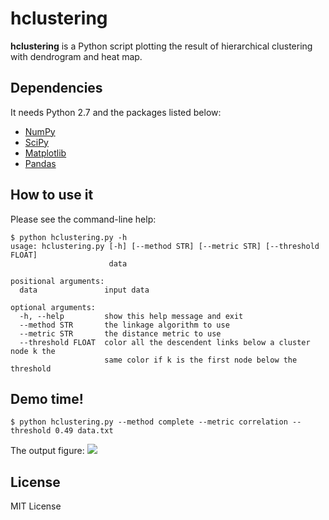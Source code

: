# hclustering
**hclustering** is a Python script plotting the result of hierarchical
clustering with dendrogram and heat map.

## Dependencies
It needs Python 2.7 and the packages listed below:
- [NumPy](http://www.numpy.org/)
- [SciPy](http://www.scipy.org/)
- [Matplotlib](http://matplotlib.org/)
- [Pandas](http://pandas.pydata.org/)

## How to use it
Please see the command-line help:

    $ python hclustering.py -h
    usage: hclustering.py [-h] [--method STR] [--metric STR] [--threshold FLOAT]
                          data

    positional arguments:
      data               input data

    optional arguments:
      -h, --help         show this help message and exit
      --method STR       the linkage algorithm to use
      --metric STR       the distance metric to use
      --threshold FLOAT  color all the descendent links below a cluster node k the
                         same color if k is the first node below the threshold

## Demo time!

    $ python hclustering.py --method complete --metric correlation --threshold 0.49 data.txt

The output figure:
![](https://raw.githubusercontent.com/wwliao/hclustering/master/data_complete_correlation_hcluster.png)

## License
MIT License
